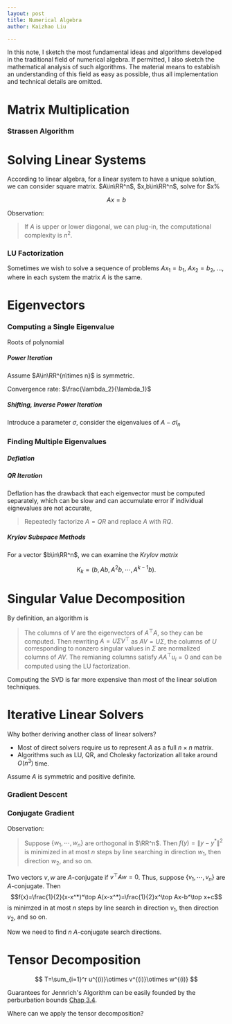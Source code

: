 ```yaml
---
layout: post
title: Numerical Algebra
author: Kaizhao Liu

---
```


In this note, I sketch the most fundamental ideas and algorithms developed in the traditional field of numerical algebra. If permitted, I also sketch the mathematical analysis of such algorithms. The material means to establish an understanding of this field as easy as possible, thus all implementation and technical details are omitted.

# Matrix Multiplication

### Strassen Algorithm





# Solving Linear Systems

According to linear algebra, for a linear system to have a unique solution, we can consider square matrix.
$A\in\RR^n$, $x,b\in\RR^n$, solve for $x%

$$
Ax=b
$$

Observation:

>If $A$ is upper or lower diagonal, we can plug-in, the computational complexity is $n^2$.



### LU Factorization

Sometimes we wish to solve a sequence of problems $Ax_1=b_1$, $Ax_2=b_2$, $\ldots$, where in each system the matrix $A$ is the same.




# Eigenvectors

### Computing a Single Eigenvalue

Roots of polynomial

##### Power Iteration

Assume $A\in\RR^{n\times n}$ is symmetric.

Convergence rate: $\frac{\lambda_2}{\lambda_1}$


##### Shifting, Inverse Power Iteration

Introduce a parameter $\sigma$, consider the eigenvalues of $A-\sigma I_{n}$



### Finding Multiple Eigenvalues

##### Deflation


##### QR Iteration

Deflation has the drawback that each eigenvector must be computed separately, which can be slow and can accumulate error if individual eignevalues are not accurate,

> Repeatedly factorize $A=QR$ and replace $A$ with $RQ$.



##### Krylov Subspace Methods

For a vector $b\in\RR^n$, we can examine the *Krylov matrix*

$$
K_k=(b,Ab,A^2b,\cdots,A^{k-1}b).
$$



# Singular Value Decomposition

By definition, an algorithm is 

> The columns of $V$ are the eigenvectors of $A^\top A$, so they can be computed. Then rewriting $A=U\Sigma V^\top$ as $AV=U\Sigma$, the columns of $U$ corresponding to nonzero singular values in $\Sigma$ are normalized columns of $AV$. The remianing columns satisfy $AA^\top u_i=0$ and can be computed using the LU factorization.


Computing the SVD is far more expensive than most of the linear solution techniques.


# Iterative Linear Solvers

Why bother deriving another class of linear solvers?

- Most of direct solvers require us to represent $A$ as a full $n\times n$ matrix.
- Algorithms such as LU, QR, and Cholesky factorization all take around $O(n^3)$ time.

Assume $A$ is symmetric and positive definite.

### Gradient Descent 



### Conjugate Gradient

Observation:

> Suppose $\{w_1,\cdots,w_n\}$ are orthogonal in $\RR^n$. Then $f(y)=\|y-y^*\|^2$ is minimized in at most $n$ steps by line searching in direction $w_1$, then direction $w_2$, and so on.


Two vectors $v,w$ are $A$-conjugate if $v^\top A w=0$. Thus, suppose $\{v_1,\cdots,v_n\}$ are $A$-conjugate. Then $$f(x)=\frac{1}{2}(x-x^*)^\top A(x-x^*)=\frac{1}{2}x^\top Ax-b^\top x+c$$ is minimzed in at most $n$ steps by line search in direction $v_1$, then direction $v_2$, and so on.

Now we need to find $n$ $A$-conjugate search directions.


# Tensor Decomposition

$$
T=\sum_{i=1}^r u^{(i)}\otimes v^{(i)}\otimes w^{(i)}
$$

Guarantees for Jennrich's Algorithm can be easily founded by the perburbation bounds [Chap 3.4]().

Where can we apply the tensor decomposition?
